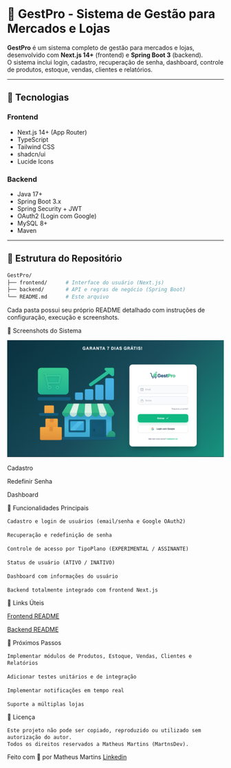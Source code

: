 # 🛒 GestPro - Sistema de Gestão para Mercados e Lojas

**GestPro** é um sistema completo de gestão para mercados e lojas, desenvolvido com **Next.js 14+** (frontend) e **Spring Boot 3** (backend).  
O sistema inclui login, cadastro, recuperação de senha, dashboard, controle de produtos, estoque, vendas, clientes e relatórios.

---

## 🚀 Tecnologias

### Frontend
- Next.js 14+ (App Router)
- TypeScript
- Tailwind CSS
- shadcn/ui
- Lucide Icons

### Backend
- Java 17+
- Spring Boot 3.x
- Spring Security + JWT
- OAuth2 (Login com Google)
- MySQL 8+
- Maven

---

## 📂 Estrutura do Repositório

```bash
GestPro/
├── frontend/      # Interface do usuário (Next.js)
├── backend/       # API e regras de negócio (Spring Boot)
└── README.md      # Este arquivo
```
Cada pasta possui seu próprio README detalhado com instruções de configuração, execução e screenshots.

📸 Screenshots do Sistema

![GestPro - tela de login](https://raw.githubusercontent.com/MartnsDev/GestPro/69290174ffd5d02834dfebe5773aa3dd2bf2d8b3/gestpro-login.png)

Cadastro

Redefinir Senha

Dashboard

🔐 Funcionalidades Principais
```
Cadastro e login de usuários (email/senha e Google OAuth2)

Recuperação e redefinição de senha

Controle de acesso por TipoPlano (EXPERIMENTAL / ASSINANTE)

Status de usuário (ATIVO / INATIVO)

Dashboard com informações do usuário

Backend totalmente integrado com frontend Next.js
```
📡 Links Úteis

[Frontend README](https://github.com/MartnsDev/GestPro/tree/e4fb6426163f44c154645ca89e9fec5c202cd5a4/gestpro-frontEnd) 

[Backend README](https://github.com/MartnsDev/GestPro/tree/a85fc18b536b9436a3f4a29e222f36499dd38729/gestpro-backend)

🧩 Próximos Passos
```
Implementar módulos de Produtos, Estoque, Vendas, Clientes e Relatórios

Adicionar testes unitários e de integração

Implementar notificações em tempo real

Suporte a múltiplas lojas
```
📜 Licença
```
Este projeto não pode ser copiado, reproduzido ou utilizado sem autorização do autor.
Todos os direitos reservados a Matheus Martins (MartnsDev).
```

Feito com 💚 por Matheus Martins [Linkedin](https://www.linkedin.com/in/matheusmartnsdev/)

